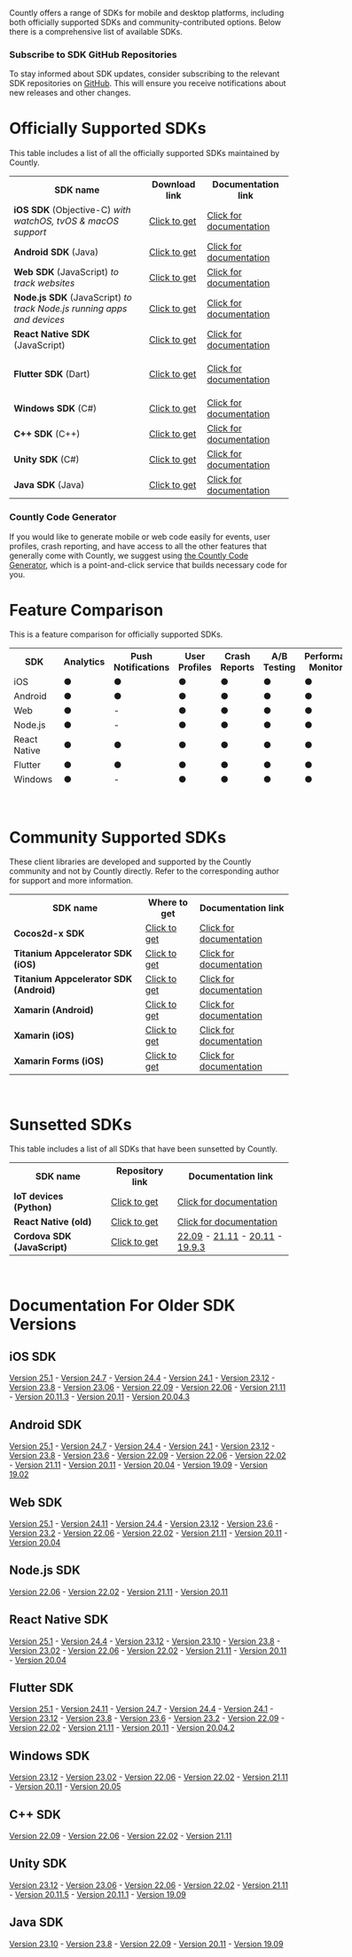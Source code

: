<p>
  Countly offers a range of SDKs for mobile and desktop platforms, including both
  officially supported SDKs and community-contributed options. Below there is a
  comprehensive list of available SDKs.
</p>
<div class="callout callout--info">
  <h3 id="h_01H9QCP8G5XEZFKXAFSTECCDWD" class="callout__title">Subscribe to SDK GitHub Repositories</h3>
  <p>
    To stay informed about SDK updates, consider subscribing to the relevant
    SDK repositories on
    <a href="http://github.com/countly" target="_blank" rel="noopener noreferrer">GitHub</a>.
    This will ensure you receive notifications about new releases and other changes.
  </p>
</div>
<h1 id="h_01H9QCP8G5Y9PZJGERZ4XWYDY9">Officially Supported SDKs</h1>
<p>
  <span style="font-weight: 400;">This table includes a list of all the officially supported SDKs maintained by Countly.</span>
</p>
<table>
  <tbody>
    <tr>
      <th>SDK name</th>
      <th>Download link</th>
      <th>Documentation link</th>
    </tr>
    <tr>
      <td>
        <strong>iOS SDK</strong> (Objective-C)
        <em>with watchOS, tvOS &amp; macOS support</em>
      </td>
      <td>
        <a href="https://github.com/Countly/countly-sdk-ios" target="_blank" rel="noopener noreferrer">Click to get</a>
      </td>
      <td>
        <a href="/hc/en-us/articles/360037753511" target="_blank" rel="noopener noreferrer">Click for documentation</a>
      </td>
    </tr>
    <tr>
      <td>
        <strong>Android SDK</strong> (Java)
      </td>
      <td>
        <a href="https://github.com/Countly/countly-sdk-android" target="_blank" rel="noopener noreferrer">Click to get</a>
      </td>
      <td>
        <a href="/hc/en-us/articles/360037754031" target="_blank" rel="noopener">Click for documentation</a>
      </td>
    </tr>
    <tr>
      <td>
        <strong>Web SDK</strong> (JavaScript) <em>to track websites</em>
      </td>
      <td>
        <a href="https://github.com/Countly/countly-sdk-web" target="_blank" rel="noopener noreferrer">Click to get</a>
      </td>
      <td>
        <a href="/hc/en-us/articles/360037441932" target="_blank" rel="noopener noreferrer">Click for documentation</a>
      </td>
    </tr>
    <tr>
      <td>
        <strong>Node.js SDK</strong> (JavaScript)
        <em>to track Node.js running apps and devices</em>
      </td>
      <td>
        <a href="https://github.com/Countly/countly-sdk-nodejs" target="_blank" rel="noopener noreferrer">Click to get</a>
      </td>
      <td>
        <a href="/hc/en-us/articles/360037442892" target="_blank" rel="noopener noreferrer">Click for documentation</a>
      </td>
    </tr>
    <tr>
      <td>
        <strong>React Native SDK</strong> (JavaScript)
      </td>
      <td>
        <a href="https://github.com/Countly/countly-sdk-react-native-bridge" target="_blank" rel="noopener noreferrer">Click to get</a>
      </td>
      <td>
        <a href="/hc/en-us/articles/360037813231" target="_blank" rel="noopener noreferrer">Click for documentation</a>
      </td>
    </tr>
    <tr>
      <td>
        <strong>Flutter SDK</strong> (Dart)
      </td>
      <td>
        <a href="https://github.com/Countly/countly-sdk-flutter-bridge" target="_blank" rel="noopener noreferrer">Click to get</a>
      </td>
      <td>
        <p>
          <a href="/hc/en-us/articles/360037944212" target="_blank" rel="noopener noreferrer">Click for documentation</a>
        </p>
      </td>
    </tr>
    <tr>
      <td>
        <strong>Windows SDK</strong> (C#)
      </td>
      <td>
        <a href="https://github.com/Countly/countly-sdk-windows" target="_blank" rel="noopener noreferrer">Click to get</a>
      </td>
      <td>
        <a href="/hc/en-us/articles/360037754691" target="_blank" rel="noopener noreferrer">Click for documentation</a>
      </td>
    </tr>
    <tr>
      <td>
        <strong>C++ SDK</strong> (C++)
      </td>
      <td>
        <a href="http://github.com/countly/countly-sdk-cpp" target="_blank" rel="noopener noreferrer">Click to get</a>
      </td>
      <td>
        <a href="/hc/en-us/articles/4416163384857" target="_blank" rel="noopener noreferrer">Click for documentation</a>
      </td>
    </tr>
    <tr>
      <td>
        <strong>Unity SDK</strong> (C#)
      </td>
      <td>
        <a href="http://github.com/countly/countly-sdk-unity" target="_blank" rel="noopener noreferrer">Click to get</a>
      </td>
      <td>
        <a href="/hc/en-us/articles/360037813851" target="_blank" rel="noopener noreferrer">Click for documentation</a>
      </td>
    </tr>
    <tr>
      <td>
        <strong>Java SDK </strong>(Java)
      </td>
      <td>
        <a href="https://github.com/Countly/countly-sdk-java" target="_blank" rel="noopener noreferrer">Click to get</a>
      </td>
      <td>
        <a href="/hc/en-us/articles/360037813891" target="_blank" rel="noopener noreferrer">Click for documentation</a>
      </td>
    </tr>
  </tbody>
</table>
<div class="callout callout--info">
  <h3 id="h_01H9QCP8G5N0RHTYQGCFC86B27" class="callout__title">Countly Code Generator</h3>
  <p>
    If you would like to generate mobile or web code easily for events, user
    profiles, crash reporting, and have access to all the other features that
    generally come with Countly, we suggest using
    <a href="https://countly.github.io/countly-code-generator" target="_blank" rel="noopener noreferrer">the Countly Code Generator</a>,
    which is a point-and-click service that builds necessary code for you.
  </p>
</div>
<h1 id="h_01H9QCP8G52MSJGQZCFGV0HMWM">Feature Comparison</h1>
<p>This is a feature comparison for officially supported SDKs.</p>
<table style="height: 252px; width: 601px;">
  <tbody>
    <tr style="height: 44px;">
      <th style="width: 143.137px; height: 44px;">SDK</th>
      <th class="wysiwyg-text-align-center" style="width: 71.8px; height: 44px;">Analytics</th>
      <th class="wysiwyg-text-align-center" style="width: 99.975px; height: 44px;">Push Notifications</th>
      <th class="wysiwyg-text-align-center" style="width: 59.925px; height: 44px;">User Profiles</th>
      <th class="wysiwyg-text-align-center" style="width: 61.3px; height: 44px;">Crash Reports</th>
      <th class="wysiwyg-text-align-center" style="width: 58.075px; height: 44px;">A/B Testing</th>
      <th class="wysiwyg-text-align-center" style="width: 100.675px; height: 44px;">Performance Monitoring</th>
      <th class="wysiwyg-text-align-center" style="width: 74.2625px; height: 44px;">Feedback widgets</th>
    </tr>
    <tr style="height: 22px;">
      <td style="width: 135.137px; height: 22px;">iOS</td>
      <td class="wysiwyg-text-align-center" style="width: 63.8px; height: 22px;">
        <span class="wysiwyg-color-green110 wysiwyg-font-size-x-large">●</span>
      </td>
      <td class="wysiwyg-text-align-center" style="width: 91.975px; height: 22px;">
        <span class="wysiwyg-color-green110 wysiwyg-font-size-x-large">●</span>
      </td>
      <td class="wysiwyg-text-align-center" style="width: 51.925px; height: 22px;">
        <span class="wysiwyg-color-green110 wysiwyg-font-size-x-large">●</span>
      </td>
      <td class="wysiwyg-text-align-center" style="width: 53.3px; height: 22px;">
        <span class="wysiwyg-color-green110 wysiwyg-font-size-x-large">●</span>
      </td>
      <td class="wysiwyg-text-align-center" style="width: 50.075px; height: 22px;">
        <span class="wysiwyg-color-green110 wysiwyg-font-size-x-large">●</span>
      </td>
      <td class="wysiwyg-text-align-center" style="width: 92.675px; height: 22px;">
        <span class="wysiwyg-color-green110 wysiwyg-font-size-x-large">●</span>
      </td>
      <td class="wysiwyg-text-align-center" style="width: 66.2625px; height: 22px;">
        <span class="wysiwyg-color-green110 wysiwyg-font-size-x-large">●</span>
      </td>
    </tr>
    <tr style="height: 22px;">
      <td style="width: 135.137px; height: 22px;">Android</td>
      <td class="wysiwyg-text-align-center" style="width: 63.8px; height: 22px;">
        <span class="wysiwyg-color-green110 wysiwyg-font-size-x-large">●</span>
      </td>
      <td class="wysiwyg-text-align-center" style="width: 91.975px; height: 22px;">
        <span class="wysiwyg-color-green110 wysiwyg-font-size-x-large">●</span>
      </td>
      <td class="wysiwyg-text-align-center" style="width: 51.925px; height: 22px;">
        <span class="wysiwyg-color-green110 wysiwyg-font-size-x-large">●</span>
      </td>
      <td class="wysiwyg-text-align-center" style="width: 53.3px; height: 22px;">
        <span class="wysiwyg-color-green110 wysiwyg-font-size-x-large">●</span>
      </td>
      <td class="wysiwyg-text-align-center" style="width: 50.075px; height: 22px;">
        <span class="wysiwyg-color-green110 wysiwyg-font-size-x-large">●</span>
      </td>
      <td class="wysiwyg-text-align-center" style="width: 92.675px; height: 22px;">
        <span class="wysiwyg-color-green110 wysiwyg-font-size-x-large">●</span>
      </td>
      <td class="wysiwyg-text-align-center" style="width: 66.2625px; height: 22px;">
        <span class="wysiwyg-color-green110 wysiwyg-font-size-x-large">●</span>
      </td>
    </tr>
    <tr style="height: 22px;">
      <td style="width: 135.137px; height: 22px;">Web</td>
      <td class="wysiwyg-text-align-center" style="width: 63.8px; height: 22px;">
        <span class="wysiwyg-color-green110 wysiwyg-font-size-x-large">●</span>
      </td>
      <td class="wysiwyg-text-align-center" style="width: 91.975px; height: 22px;">-</td>
      <td class="wysiwyg-text-align-center" style="width: 51.925px; height: 22px;">
        <span class="wysiwyg-color-green110 wysiwyg-font-size-x-large">●</span>
      </td>
      <td class="wysiwyg-text-align-center" style="width: 53.3px; height: 22px;">
        <span class="wysiwyg-color-green110 wysiwyg-font-size-x-large">●</span>
      </td>
      <td class="wysiwyg-text-align-center" style="width: 50.075px; height: 22px;">
        <span class="wysiwyg-color-green110 wysiwyg-font-size-x-large">●</span>
      </td>
      <td class="wysiwyg-text-align-center" style="width: 92.675px; height: 22px;">
        <span class="wysiwyg-color-green110 wysiwyg-font-size-x-large">●</span>
      </td>
      <td class="wysiwyg-text-align-center" style="width: 66.2625px; height: 22px;">
        <span class="wysiwyg-color-green110 wysiwyg-font-size-x-large">●</span>
      </td>
    </tr>
    <tr style="height: 22px;">
      <td style="width: 135.137px; height: 22px;">Node.js</td>
      <td class="wysiwyg-text-align-center" style="width: 63.8px; height: 22px;">
        <span class="wysiwyg-color-green110 wysiwyg-font-size-x-large">●</span>
      </td>
      <td class="wysiwyg-text-align-center" style="width: 91.975px; height: 22px;">-</td>
      <td class="wysiwyg-text-align-center" style="width: 51.925px; height: 22px;">
        <span class="wysiwyg-color-green110 wysiwyg-font-size-x-large">●</span>
      </td>
      <td class="wysiwyg-text-align-center" style="width: 53.3px; height: 22px;">
        <span class="wysiwyg-color-green110 wysiwyg-font-size-x-large">●</span>
      </td>
      <td class="wysiwyg-text-align-center" style="width: 50.075px; height: 22px;">
        <span class="wysiwyg-color-green110 wysiwyg-font-size-x-large">●</span>
      </td>
      <td class="wysiwyg-text-align-center" style="width: 92.675px; height: 22px;">
        <span class="wysiwyg-color-green110 wysiwyg-font-size-x-large">●</span>
      </td>
      <td class="wysiwyg-text-align-center" style="width: 66.2625px; height: 22px;">-</td>
    </tr>
    <tr style="height: 22px;">
      <td style="width: 135.137px; height: 22px;">React Native</td>
      <td class="wysiwyg-text-align-center" style="width: 63.8px; height: 22px;">
        <span class="wysiwyg-color-green110 wysiwyg-font-size-x-large">●</span>
      </td>
      <td class="wysiwyg-text-align-center" style="width: 91.975px; height: 22px;">
        <span class="wysiwyg-color-green110 wysiwyg-font-size-x-large">●</span>
      </td>
      <td class="wysiwyg-text-align-center" style="width: 51.925px; height: 22px;">
        <span class="wysiwyg-color-green110 wysiwyg-font-size-x-large">●</span>
      </td>
      <td class="wysiwyg-text-align-center" style="width: 53.3px; height: 22px;">
        <span class="wysiwyg-color-green110 wysiwyg-font-size-x-large">●</span>
      </td>
      <td class="wysiwyg-text-align-center" style="width: 50.075px; height: 22px;">
        <span class="wysiwyg-color-green110 wysiwyg-font-size-x-large">●</span>
      </td>
      <td class="wysiwyg-text-align-center" style="width: 92.675px; height: 22px;">
        <span class="wysiwyg-color-green110 wysiwyg-font-size-x-large">●</span>
      </td>
      <td class="wysiwyg-text-align-center" style="width: 66.2625px; height: 22px;">
        <span class="wysiwyg-color-green110 wysiwyg-font-size-x-large">●</span>
      </td>
    </tr>
    <tr style="height: 22px;">
      <td style="width: 135.137px; height: 22px;">Flutter</td>
      <td class="wysiwyg-text-align-center" style="width: 63.8px; height: 22px;">
        <span class="wysiwyg-color-green110 wysiwyg-font-size-x-large">●</span>
      </td>
      <td class="wysiwyg-text-align-center" style="width: 91.975px; height: 22px;">
        <span class="wysiwyg-color-green110 wysiwyg-font-size-x-large">●</span>
      </td>
      <td class="wysiwyg-text-align-center" style="width: 51.925px; height: 22px;">
        <span class="wysiwyg-color-green110 wysiwyg-font-size-x-large">●</span>
      </td>
      <td class="wysiwyg-text-align-center" style="width: 53.3px; height: 22px;">
        <span class="wysiwyg-color-green110 wysiwyg-font-size-x-large">●</span>
      </td>
      <td class="wysiwyg-text-align-center" style="width: 50.075px; height: 22px;">
        <span class="wysiwyg-color-green110 wysiwyg-font-size-x-large">●</span>
      </td>
      <td class="wysiwyg-text-align-center" style="width: 92.675px; height: 22px;">
        <span class="wysiwyg-color-green110 wysiwyg-font-size-x-large">●</span>
      </td>
      <td class="wysiwyg-text-align-center" style="width: 66.2625px; height: 22px;">
        <span class="wysiwyg-color-green110 wysiwyg-font-size-x-large">●</span>
      </td>
    </tr>
    <tr style="height: 22px;">
      <td style="width: 135.137px; height: 22px;">Windows&nbsp;</td>
      <td class="wysiwyg-text-align-center" style="width: 63.8px; height: 22px;">
        <span class="wysiwyg-color-green110 wysiwyg-font-size-x-large">●</span>
      </td>
      <td class="wysiwyg-text-align-center" style="width: 91.975px; height: 22px;">-</td>
      <td class="wysiwyg-text-align-center" style="width: 51.925px; height: 22px;">
        <span class="wysiwyg-color-green110 wysiwyg-font-size-x-large">●</span>
      </td>
      <td class="wysiwyg-text-align-center" style="width: 53.3px; height: 22px;">
        <span class="wysiwyg-color-green110 wysiwyg-font-size-x-large">●</span>
      </td>
      <td class="wysiwyg-text-align-center" style="width: 50.075px; height: 22px;">
        <span class="wysiwyg-font-size-x-large wysiwyg-color-red110">●</span>
      </td>
      <td class="wysiwyg-text-align-center" style="width: 92.675px; height: 22px;">
        <span class="wysiwyg-font-size-x-large wysiwyg-color-red110">●</span>
      </td>
      <td class="wysiwyg-text-align-center" style="width: 66.2625px; height: 22px;">
        <span class="wysiwyg-font-size-x-large wysiwyg-color-red110">●</span>
      </td>
    </tr>
    <tr style="height: 22px;">
      <td style="width: 135.137px; height: 22px;">C++</td>
      <td class="wysiwyg-text-align-center" style="width: 63.8px; height: 22px;">
        <span class="wysiwyg-color-green110 wysiwyg-font-size-x-large">●</span>
      </td>
      <td class="wysiwyg-text-align-center" style="width: 91.975px; height: 22px;">-</td>
      <td class="wysiwyg-text-align-center" style="width: 51.925px; height: 22px;">
        <span class="wysiwyg-color-green110 wysiwyg-font-size-x-large">●</span>
      </td>
      <td class="wysiwyg-text-align-center" style="width: 53.3px; height: 22px;">
        <span class="wysiwyg-font-size-x-large wysiwyg-color-red110">●</span>
      </td>
      <td class="wysiwyg-text-align-center" style="width: 50.075px; height: 22px;">
        <span class="wysiwyg-color-green110 wysiwyg-font-size-x-large">●</span>
      </td>
      <td class="wysiwyg-text-align-center" style="width: 92.675px; height: 22px;">
        <span class="wysiwyg-font-size-x-large wysiwyg-color-red110">●</span>
      </td>
      <td class="wysiwyg-text-align-center" style="width: 66.2625px; height: 22px;">
        <span class="wysiwyg-font-size-x-large wysiwyg-color-red110">●</span>
      </td>
    </tr>
    <tr style="height: 10px;">
      <td style="width: 135.137px; height: 10px;">Unity</td>
      <td class="wysiwyg-text-align-center" style="width: 63.8px; height: 10px;">
        <span class="wysiwyg-color-green110 wysiwyg-font-size-x-large">●</span>
      </td>
      <td class="wysiwyg-text-align-center" style="width: 91.975px; height: 10px;">
        <span class="wysiwyg-color-green110 wysiwyg-font-size-x-large">●</span>
      </td>
      <td class="wysiwyg-text-align-center" style="width: 51.925px; height: 10px;">
        <span class="wysiwyg-color-green110 wysiwyg-font-size-x-large">●</span>
      </td>
      <td class="wysiwyg-text-align-center" style="width: 53.3px; height: 10px;">
        <span class="wysiwyg-color-green110 wysiwyg-font-size-x-large">●</span>
      </td>
      <td class="wysiwyg-text-align-center" style="width: 50.075px; height: 10px;">
        <span class="wysiwyg-color-green110 wysiwyg-font-size-x-large">●</span>
      </td>
      <td class="wysiwyg-text-align-center" style="width: 92.675px; height: 10px;">
        <span class="wysiwyg-font-size-x-large wysiwyg-color-red110">●</span>
      </td>
      <td class="wysiwyg-text-align-center" style="width: 66.2625px; height: 10px;">
        <span class="wysiwyg-font-size-x-large wysiwyg-color-red110">●</span>
      </td>
    </tr>
    <tr>
      <td style="width: 135.137px;">Java</td>
      <td class="wysiwyg-text-align-center" style="width: 63.8px;">
        <span class="wysiwyg-color-green110 wysiwyg-font-size-x-large">●</span>
      </td>
      <td class="wysiwyg-text-align-center" style="width: 91.975px; height: 22px;">-</td>
      <td class="wysiwyg-text-align-center" style="width: 51.925px;">
        <span class="wysiwyg-color-green110 wysiwyg-font-size-x-large">●</span>
      </td>
      <td class="wysiwyg-text-align-center" style="width: 53.3px;">
        <span class="wysiwyg-color-green110 wysiwyg-font-size-x-large">●</span>
      </td>
      <td class="wysiwyg-text-align-center" style="width: 50.075px;">
        <span class="wysiwyg-color-green110 wysiwyg-font-size-x-large">●</span>
      </td>
      <td class="wysiwyg-text-align-center" style="width: 92.675px;">
        <span class="wysiwyg-font-size-x-large wysiwyg-color-red110">●</span>
      </td>
      <td class="wysiwyg-text-align-center" style="width: 66.2625px;">
        <span class="wysiwyg-color-green110 wysiwyg-font-size-x-large">●</span>
      </td>
    </tr>
  </tbody>
</table>
<p>&nbsp;</p>
<!--Added for better spacing-->
<h1 id="h_01H9QCP8G6Z1ACAFCM1FVHC033">Community Supported SDKs</h1>
<p>
  <span>These client libraries are developed and supported by the Countly community and not by Countly directly. Refer to the corresponding author for support and more information.</span>
</p>
<table>
  <tbody>
    <tr>
      <th style="width: 302.641px;">SDK name</th>
      <th style="width: 102.359px;">Where to get</th>
      <th style="width: 175.109px;">Documentation link</th>
    </tr>
    <tr>
      <td style="width: 294.641px;">
        <strong>Cocos2d-x SDK</strong>
      </td>
      <td style="width: 94.3594px;">
        <a href="https://github.com/shadow0162/countly-sdk-cocos2d-x" target="_blank" rel="noopener">Click to get</a>
      </td>
      <td style="width: 167.109px;">
        <a href="/hc/en-us/articles/360038883751" target="_blank" rel="noopener">Click for documentation</a>
      </td>
    </tr>
    <tr>
      <td style="width: 294.641px;">
        <strong>Titanium Appcelerator SDK (iOS)</strong>
      </td>
      <td style="width: 94.3594px;">
        <a href="https://github.com/dieskim/countly-sdk-appcelerator-titanium-ios" target="_blank" rel="noopener">Click to get</a>
      </td>
      <td style="width: 167.109px;">
        <a href="https://github.com/dieskim/countly-sdk-appcelerator-titanium-ios#readme" target="_blank" rel="noopener">Click for documentation</a>
      </td>
    </tr>
    <tr>
      <td style="width: 294.641px;">
        <strong>Titanium Appcelerator SDK (Android)</strong>
      </td>
      <td style="width: 94.3594px;">
        <a href="https://github.com/dieskim/countly-sdk-appcelerator-titanium-android" target="_blank" rel="noopener">Click to get</a>
      </td>
      <td style="width: 167.109px;">
        <a href="https://github.com/dieskim/countly-sdk-appcelerator-titanium-android#readme" target="_blank" rel="noopener">Click for documentation</a>
      </td>
    </tr>
    <tr>
      <td style="width: 294.641px;">
        <strong>Xamarin (Android)</strong>
      </td>
      <td style="width: 94.3594px;">
        <a href="https://www.nuget.org/packages/CountlySDK.Xamarin.Android" target="_blank" rel="noopener">Click to get</a>
      </td>
      <td style="width: 167.109px;">
        <a href="/hc/en-us/articles/360037813691" target="_blank" rel="noopener">Click for documentation</a>
      </td>
    </tr>
    <tr>
      <td style="width: 294.641px;">
        <strong>Xamarin (iOS)</strong>
      </td>
      <td style="width: 94.3594px;">
        <a href="https://www.nuget.org/packages/CountlySDK.Xamarin.iOS" target="_blank" rel="noopener">Click to get</a>
      </td>
      <td style="width: 167.109px;">
        <a href="/hc/en-us/articles/360037443392" target="_blank" rel="noopener">Click for documentation</a>
      </td>
    </tr>
    <tr>
      <td style="width: 294.641px;">
        <strong>Xamarin Forms (iOS)</strong>
      </td>
      <td style="width: 94.3594px;">
        <a href="https://www.nuget.org/packages?q=countly" target="_blank" rel="noopener">Click to get</a>
      </td>
      <td style="width: 167.109px;">
        <a href="/hc/en-us/articles/360037813331" target="_blank" rel="noopener">Click for documentation</a>
      </td>
    </tr>
  </tbody>
</table>
<p>&nbsp;</p>
<!--Added for better spacing-->
<h1 id="h_01H9QCP8G7TB440TY569TKZRMG">Sunsetted SDKs</h1>
<p>
  <span style="font-weight: 400;">This table includes a list of all SDKs that have been sunsetted by Countly.</span>
</p>
<table>
  <tbody>
    <tr>
      <th>SDK name</th>
      <th>Repository link</th>
      <th>Documentation link</th>
    </tr>
    <tr>
      <td>
        <strong>IoT devices (Python)</strong>
      </td>
      <td>
        <a href="https://github.com/Countly/countly-sdk-iot-python" target="_blank" rel="noopener">Click to get</a>
      </td>
      <td>
        <a href="/hc/en-us/articles/360037442772" target="_blank" rel="noopener">Click for documentation</a>
      </td>
    </tr>
    <tr>
      <td>
        <strong>React Native (old)</strong>
      </td>
      <td>
        <a href="https://github.com/Countly/countly-sdk-react-native" target="_blank" rel="noopener">Click to get</a>
      </td>
      <td>
        <a href="/hc/en-us/articles/360037443012" target="_blank" rel="noopener">Click for documentation</a>
      </td>
    </tr>
    <tr>
      <td>
        <strong>Cordova SDK (JavaScript)</strong>
      </td>
      <td>
        <a href="https://github.com/Countly/countly-sdk-cordova" target="_blank" rel="noopener">Click to get</a>
      </td>
      <td>
        <a href="/hc/en-us/articles/360037813011" target="_blank" rel="noopener">22.09</a>
        -
        <a href="/hc/en-us/articles/15669961053721" target="_blank" rel="noopener">21.11</a>
        -
        <a href="/hc/en-us/articles/7019114935961" target="_blank" rel="noopener">20.11</a>
        -
        <a href="/hc/en-us/articles/900004883663" target="_blank" rel="noopener">19.9.3</a>
      </td>
    </tr>
  </tbody>
</table>
<p>&nbsp;</p>
<!--Added for better spacing-->
<h1 id="h_01H9QCP8G72897X5YK7YMZAZ8K">Documentation For Older SDK Versions</h1>
<h2 id="h_01H9QCP8G7Y97Y1T51TGGNDMNP">iOS SDK</h2>
<p>
  <a href="/hc/en-us/articles/19627972441500" target="_blank" rel="noopener">Version 25.1</a>
  -
  <a href="/hc/en-us/articles/18155738523292" target="_blank" rel="noopener">Version 24.7</a>
  -
  <a href="/hc/en-us/articles/34585282246553" target="_blank" rel="noopener">Version 24.4</a>
  -
  <a href="/hc/en-us/articles/30852863549849" target="_blank" rel="noopener">Version 24.1</a>
  -
  <a href="/hc/en-us/articles/28072779184921" target="_blank" rel="noopener">Version 23.12</a>
  -
  <a href="/hc/en-us/articles/26447578557465" target="_blank" rel="noopener">Version 23.8</a>
  -
  <a href="/hc/en-us/articles/23224275572121" target="_blank" rel="noopener">Version 23.06</a>
  -
  <a href="/hc/en-us/articles/15917842316313" target="_blank" rel="noopener">Version 22.09</a>
  -
  <a href="/hc/en-us/articles/13896615805337" target="_blank" rel="noopener">Version 22.06</a>
  -
  <a href="/hc/en-us/articles/10017895289625" target="_blank" rel="noopener">Version 21.11</a>
  -
  <a href="/hc/en-us/articles/4410229126809" target="_blank" rel="noopener">Version 20.11.3</a>
  -
  <a href="/hc/en-us/articles/900004099706" target="_blank" rel="noopener">Version 20.11</a>
  -
  <a href="/hc/en-us/articles/900004398263" target="_blank" rel="noopener">Version 20.04.3</a>
</p>
<h2 id="h_01H9QCP8G73H5RWXFK9P9W6F7Q">Android SDK</h2>
<p>
  <a href="/hc/en-us/articles/19627885653276" target="_blank" rel="noopener">Version 25.1</a>
  -
  <a href="/hc/en-us/articles/18156925767068" target="_blank" rel="noopener">Version 24.7</a>
  -
  <a href="/hc/en-us/articles/34483587332121" target="_blank" rel="noopener">Version 24.4</a>
  -
  <a href="/hc/en-us/articles/30761919688729" target="_blank" rel="noopener">Version 24.1</a>
  -
  <a href="/hc/en-us/articles/27948910269465" target="_blank" rel="noopener">Version 23.12</a>
  -
  <a href="/hc/en-us/articles/26446610705049" target="_blank" rel="noopener">Version 23.8</a>
  -
  <a href="/hc/en-us/articles/23228065459353" target="_blank" rel="noopener">Version 23.6</a>
  -
  <a href="/hc/en-us/articles/20128936020633" target="_blank" rel="noopener">Version 22.09</a>
  -
  <a href="/hc/en-us/articles/15806696414745" target="_blank" rel="noopener">Version 22.06</a>
  -
  <a href="/hc/en-us/articles/11104014467737" target="_blank" rel="noopener">Version 22.02</a>
  -
  <a href="/hc/en-us/articles/11104063417241" target="_blank" rel="noopener">Version 21.11</a>
  -
  <a href="/hc/en-us/articles/4409196247065" target="_blank" rel="noopener">Version 20.11</a>
  -
  <a href="/hc/en-us/articles/900004313263" target="_blank" rel="noopener">Version 20.04</a>
  -
  <a href="/hc/en-us/articles/360038978452" target="_blank" rel="noopener">Version 19.09</a>
  -
  <a href="/hc/en-us/articles/360038842151" target="_blank" rel="noopener">Version 19.02</a>
</p>
<h2 id="h_01H9QCP8G7V4S0SS317HRT5XN8">Web SDK</h2>
<p>
  <a href="/hc/en-us/articles/19642070752924" target="_blank" rel="noopener noreferrer">Version 25.1</a>
  -
  <a href="/hc/en-us/articles/18319247815196" target="_blank" rel="noopener noreferrer">Version 24.11</a>
  -
  <a href="/hc/en-us/articles/16876291962012" target="_blank" rel="noopener noreferrer">Version 24.4</a>
  -
  <a href="/hc/en-us/articles/31592459504537" target="_blank" rel="noopener">Version 23.12</a>
  -
  <a href="/hc/en-us/articles/26125729715737" target="_blank" rel="noopener">Version 23.6</a>
  -
  <a href="/hc/en-us/articles/21184260797721" target="_blank" rel="noopener">Version 23.2</a>
  -
  <a href="/hc/en-us/articles/16640702657817" target="_blank" rel="noopener">Version 22.06</a>
  -
  <a href="/hc/en-us/articles/8911877681945" target="_blank" rel="noopener">Version 22.02</a>
  -
  <a href="/hc/en-us/articles/6195638333593" target="_blank" rel="noopener">Version 21.11</a>
  -
  <a href="/hc/en-us/articles/4408793793689" target="_blank" rel="noopener">Version 20.11</a>
  -
  <a href="/hc/en-us/articles/900003463646" target="_blank" rel="noopener">Version 20.04</a>
</p>
<h2 id="h_01H9QCP8G7S1YR45QYHX6DQJ4D">Node.js SDK</h2>
<p>
  <a href="/hc/en-us/articles/16515548811676" target="_blank" rel="noopener">Version 22.06</a>
  -
  <a href="/hc/en-us/articles/13579891019929" target="_blank" rel="noopener">Version 22.02</a>
  -
  <a href="/hc/en-us/articles/6577856570137" target="_blank" rel="noopener">Version 21.11</a>
  -
  <a href="/hc/en-us/articles/4410672825881" target="_blank" rel="noopener">Version 20.11</a>
</p>
<h2 id="h_01H9QCP8G7F8Y2PP937KS4DQE2">React Native SDK</h2>
<p>
  <a href="/hc/en-us/articles/20834348324380" target="_blank" rel="noopener">Version 25.1</a>
  -
  <a href="/hc/en-us/articles/18117888262044" target="_blank" rel="noopener">Version 24.4</a>
  -
  <a href="/hc/en-us/articles/31332062133913" target="_blank" rel="noopener">Version 23.12</a>
  -
  <a href="/hc/en-us/articles/26451081655065" target="_blank" rel="noopener">Version 23.10</a>
  -
  <a href="/hc/en-us/articles/25329719573017" target="_blank" rel="noopener">Version 23.8</a>
  -
  <a href="/hc/en-us/articles/23707508848025" target="_blank" rel="noopener">Version 23.02</a>
  -
  <a href="/hc/en-us/articles/17931615262745" target="_blank" rel="noopener">Version 22.06</a>
  -
  <a href="/hc/en-us/articles/11734029520665" target="_blank" rel="noopener">Version 22.02</a>
  -
  <a href="/hc/en-us/articles/6116239554841" target="_blank" rel="noopener">Version 21.11</a>
  -
  <a href="/hc/en-us/articles/6505713479577" target="_blank" rel="noopener">Version 20.11</a>
  -
  <a href="/hc/en-us/articles/900003765726" target="_blank" rel="noopener">Version 20.04</a>
</p>
<h2 id="h_01H9QCP8G768WD943FT6WS38TH">Flutter SDK</h2>
<p>
  <a href="/hc/en-us/articles/19724803205020" target="_blank" rel="noopener noreferrer">Version 25.1</a>
  -
  <a href="/hc/en-us/articles/18335589589532" target="_blank" rel="noopener noreferrer">Version 24.11</a>
  -
  <a href="/hc/en-us/articles/17099868201628" target="_blank" rel="noopener noreferrer">Version 24.7</a>
  -
  <a href="/hc/en-us/articles/34539364044697" target="_blank" rel="noopener noreferrer">Version 24.4</a>
  -
  <a href="/hc/en-us/articles/30854942150937" target="_blank" rel="noopener noreferrer">Version 24.1</a>
  -
  <a href="/hc/en-us/articles/28073407851289" target="_blank" rel="noopener noreferrer">Version 23.12</a>
  -
  <a href="/hc/en-us/articles/26449309263769" target="_blank" rel="noopener">Version 23.8</a>
  -
  <a href="/hc/en-us/articles/22712581413273" target="_blank" rel="noopener">Version 23.6</a>
  -
  <a href="/hc/en-us/articles/20143743115801" target="_blank" rel="noopener">Version 23.2</a>
  -
  <a href="/hc/en-us/articles/15911643081369" target="_blank" rel="noopener">Version 22.09</a>
  -
  <a href="/hc/en-us/articles/15911440344601" target="_blank" rel="noopener">Version 22.02</a>
  -
  <a href="/hc/en-us/articles/9667091699097" target="_blank" rel="noopener">Version 21.11</a>
  -
  <a href="/hc/en-us/articles/4409295642137" target="_blank" rel="noopener">Version 20.11</a>
  -
  <a href="/hc/en-us/articles/900005264923" target="_blank" rel="noopener">Version 20.04.2</a>
</p>
<h2 id="h_01H9QCP8G8HMBBT2NPHFJPJ3KX">Windows SDK</h2>
<p>
  <a href="/hc/en-us/articles/27983325097241" target="_blank" rel="noopener">Version 23.12</a>
  -
  <a href="/hc/en-us/articles/26360970027033" target="_blank" rel="noopener">Version 23.02</a>
  -
  <a href="/hc/en-us/articles/19142855719705" target="_blank" rel="noopener">Version 22.06</a>
  -
  <a href="/hc/en-us/articles/13579863428377" target="_blank" rel="noopener">Version 22.02</a>
  -
  <a href="/hc/en-us/articles/11428429151513" target="_blank" rel="noopener">Version 21.11</a>
  -
  <a href="/hc/en-us/articles/4413138651161" target="_blank" rel="noopener">Version 20.11</a>
  -
  <a href="/hc/en-us/articles/4403584269593" target="_blank" rel="noopener">Version 20.05</a>
</p>
<h2 id="h_01H9QCP8G88SRA8VHG55Z077GD">C++ SDK</h2>
<p>
  <a href="/hc/en-us/articles/18695404412185" target="_blank" rel="noopener">Version 22.09</a>
  -
  <a href="/hc/en-us/articles/16413408161817" target="_blank" rel="noopener">Version 22.06</a>
  -
  <a href="/hc/en-us/articles/10317667908889" target="_blank" rel="noopener">Version 22.02</a>
  -
  <a href="/hc/en-us/articles/9665186961945" target="_blank" rel="noopener">Version 21.11</a>
</p>
<h2 id="h_01H9QCP8G8GY2M2KEKK3CSKY3F">Unity SDK</h2>
<p>
  <a href="/hc/en-us/articles/15318025956508" target="_blank" rel="noopener">Version 23.12</a>
  -
  <a href="/hc/en-us/articles/26399466138905" target="_blank" rel="noopener">Version 23.06</a>
  -
  <a href="/hc/en-us/articles/23969854903961" target="_blank" rel="noopener">Version 22.06</a>
  -
  <a href="/hc/en-us/articles/13578391556121" target="_blank" rel="noopener">Version 22.02</a>
  -
  <a href="/hc/en-us/articles/7518482784409" target="_blank" rel="noopener">Version 21.11</a>
  -
  <a href="/hc/en-us/articles/4410908291737" target="_blank" rel="noopener">Version 20.11.5</a>
  -
  <a href="/hc/en-us/articles/900007764903" target="_blank" rel="noopener">Version 20.11.1</a>
  -
  <a href="/hc/en-us/articles/900002413783" target="_blank" rel="noopener">Version 19.09</a>
</p>
<h2 id="h_01H9QCP8G8QD0W9EMHT11F2N8P">Java SDK</h2>
<p>
  <a href="/hc/en-us/articles/28213661170073" target="_blank" rel="noopener">Version 23.10</a>
  -
  <a href="/hc/en-us/articles/25060385136921" target="_blank" rel="noopener">Version 23.8</a>
  -
  <a href="/hc/en-us/articles/23736736982425/" target="_blank" rel="noopener">Version 22.09</a>
  -
  <a href="/hc/en-us/articles/16286959845145" target="_blank" rel="noopener">Version 20.11</a>
  -
  <a href="/hc/en-us/articles/4404187501465" target="_blank" rel="noopener">Version 19.09</a>
</p>
